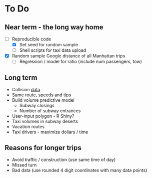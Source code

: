 # To Do

## Near term - the long way home
* [ ] Reproducible code
  * [x] Set seed for random sample
  * [ ] Shell scripts for taxi data upload
* [x] Random sample Google distance of all Manhattan trips
  * [ ] Regression / model for ratio (include num passengers, tow)

## Long term
* Collision [data](https://data.cityofnewyork.us/Public-Safety/NYPD-Motor-Vehicle-Collisions/h9gi-nx95/data)
* Same route, speeds and tips
* Build volume predictive model
  * Subway closings
  * Number of subway entrances
* User-input polygon - R Shiny?
* Taxi volumes in subway deserts
* Vacation routes
* Taxi drivers - maximize dollars / time

## Reasons for longer trips
* Avoid traffic / construction (use same time of day)
* Missed turn
* Bad data (use rounded 4 digit coordinates with many data points)
